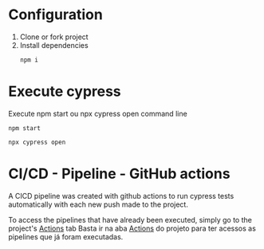 # Configuration
1. Clone or fork project
2. Install dependencies
     ```
    npm i
    ```

# Execute cypress
Execute npm start ou npx cypress open command line
```
npm start
```
```
npx cypress open
```

# CI/CD - Pipeline - GitHub actions
A CICD pipeline was created with github actions to run cypress tests automatically with each new push made to the project.

To access the pipelines that have already been executed, simply go to the project's [Actions](https://github.com/pgondim/tkelevatorsTechChallenge/actions) tab
Basta ir na aba [Actions](https://github.com/pgondim/desafio-tecnico-qa-2024/actions) do projeto para ter acessos as pipelines que já foram executadas.
